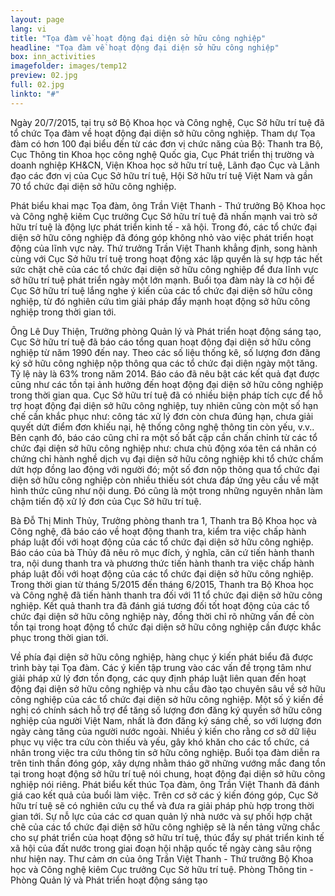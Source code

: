 ```yaml
---
layout: page
lang: vi
title: "Tọa đàm về hoạt động đại diện sở hữu công nghiệp"
headline: "Tọa đàm về hoạt động đại diện sở hữu công nghiệp"
box: inn_activities
imagefolder: images/temp12
preview: 02.jpg
full: 02.jpg
linkto: "#"
---
```


Ngày 20/7/2015, tại trụ sở Bộ Khoa học và Công nghệ, Cục Sở hữu trí tuệ đã tổ chức Tọa đàm về hoạt động đại diện sở hữu công nghiệp. Tham dự Tọa đàm có hơn 100 đại biểu đến từ các đơn vị chức năng của Bộ: Thanh tra Bộ, Cục Thông tin Khoa học công nghệ Quốc gia, Cục Phát triển thị trường và doanh nghiệp KH&CN, Viện Khoa học sở hữu trí tuệ, Lãnh đạo Cục và Lãnh đạo các đơn vị của Cục Sở hữu trí tuệ, Hội Sở hữu trí tuệ Việt Nam và gần 70 tổ chức đại diện sở hữu công nghiệp.

Phát biểu khai mạc Tọa đàm, ông Trần Việt Thanh - Thứ trưởng Bộ Khoa học và Công nghệ kiêm Cục trưởng Cục Sở hữu trí tuệ đã nhấn mạnh vai trò sở hữu trí tuệ là động lực phát triển kinh tế - xã hội. Trong đó, các tổ chức đại diện sở hữu công nghiệp đã đóng góp không nhỏ vào việc phát triển hoạt động của lĩnh vực này. Thứ trưởng Trần Việt Thanh khẳng định, song hành cùng với Cục Sở hữu trí tuệ trong hoạt động xác lập quyền là sự hợp tác hết sức chặt chẽ của các tổ chức đại diện sở hữu công nghiệp để đưa lĩnh vực sở hữu trí tuệ phát triển ngày một lớn mạnh. Buổi tọa đàm này là cơ hội để Cục Sở hữu trí tuệ lắng nghe ý kiến của các tổ chức đại diện sở hữu công nghiệp, từ đó nghiên cứu tìm giải pháp đẩy mạnh hoạt động sở hữu công nghiệp trong thời gian tới.
 	 

Ông Lê Duy Thiện, Trưởng phòng Quản lý và Phát triển hoạt động sáng tạo, Cục Sở hữu trí tuệ đã báo cáo tổng quan hoạt động đại diện sở hữu công nghiệp từ năm 1990 đến nay. Theo các số liệu thống kê, số lượng đơn đăng ký sở hữu công nghiệp nộp thông qua các tổ chức đại diện ngày một tăng. Tỷ lệ này là 63% trong năm 2014. Báo cáo đã nêu bật các kết quả đạt được cũng như các tồn tại ảnh hưởng đến hoạt động đại diện sở hữu công nghiệp trong thời gian qua. Cục Sở hữu trí tuệ đã có nhiều biện pháp tích cực để hỗ trợ hoạt động đại diện sở hữu công nghiệp, tuy nhiên cũng còn một số hạn chế cần khắc phục như: công tác xử lý đơn còn chưa đúng hạn, chưa giải quyết dứt điểm đơn khiếu nại, hệ thống công nghệ thông tin còn yếu, v.v.. Bên cạnh đó, báo cáo cũng chỉ ra một số bất cập cần chấn chỉnh từ các tổ chức đại diện sở hữu công nghiệp như: chưa chủ động xóa tên cá nhân có chứng chỉ hành nghề dịch vụ đại diện sở hữu công nghiệp khi tổ chức chấm dứt hợp đồng lao động với người đó; một số đơn nộp thông qua tổ chức đại diện sở hữu công nghiệp còn nhiều thiếu sót chưa đáp ứng yêu cầu về mặt hình thức cũng như nội dung. Đó cũng là một trong những nguyên nhân làm chậm tiến độ xử lý đơn của Cục Sở hữu trí tuệ.
 	 
 
Bà Đỗ Thị Minh Thủy, Trưởng phòng thanh tra 1, Thanh tra Bộ Khoa học và Công nghệ, đã báo cáo về hoạt động thanh tra, kiểm tra việc chấp hành pháp luật đối với hoạt động của các tổ chức đại diện sở hữu công nghiệp. Báo cáo của bà Thủy đã nêu rõ mục đích, ý nghĩa, căn cứ tiến hành thanh tra, nội dung thanh tra và phương thức tiến hành thanh tra việc chấp hành pháp luật đối với hoạt động của các tổ chức đại diện sở hữu công nghiệp. Trong thời gian từ tháng 5/2015 đến tháng 6/2015, Thanh tra Bộ Khoa học và Công nghệ đã tiến hành thanh tra đối với 11 tổ chức đại diện sở hữu công nghiệp. Kết quả thanh tra đã đánh giá tương đối tốt hoạt động của các tổ chức đại diện sở hữu công nghiệp này, đồng thời chỉ rõ những vấn đề còn tồn tại trong hoạt động tổ chức đại diện sở hữu công nghiệp cần được khắc phục trong thời gian tới.

Về phía đại diện sở hữu công nghiệp, hàng chục ý kiến phát biểu đã được trình bày tại Tọa đàm. Các ý kiến tập trung vào các vấn đề trọng tâm như giải pháp xử lý đơn tồn đọng, các quy định pháp luật liên quan đến hoạt động đại diện sở hữu công nghiệp và nhu cầu đào tạo chuyên sâu về sở hữu công nghiệp của các tổ chức đại diện sở hữu công nghiệp. Một số ý kiến đề nghị có chính sách hỗ trợ để tăng số lượng đơn đăng ký quyền sở hữu công nghiệp của người Việt Nam, nhất là đơn đăng ký sáng chế, so với lượng đơn ngày càng tăng của người nước ngoài. Nhiều ý kiến cho rằng cơ sở dữ liệu phục vụ việc tra cứu còn thiếu và yếu, gây khó khăn cho các tổ chức, cá nhân trong việc tra cứu thông tin sở hữu công nghiệp. Buổi tọa đàm diễn ra trên tinh thần đóng góp, xây dựng nhằm tháo gỡ những vướng mắc đang tồn tại trong hoạt động sở hữu trí tuệ nói chung, hoạt động đại diện sở hữu công nghiệp nói riêng.
Phát biểu kết thúc Tọa đàm, ông Trần Việt Thanh đã đánh giá cao kết quả của buổi làm việc. Trên cơ sở các ý kiến đóng góp, Cục Sở hữu trí tuệ sẽ có nghiên cứu cụ thể và đưa ra giải pháp phù hợp trong thời gian tới. Sự nỗ lực của các cơ quan quản lý nhà nước và sự phối hợp chặt chẽ của các tổ chức đại diện sở hữu công nghiệp sẽ là nền tảng vững chắc cho sự phát triển của hoạt động sở hữu trí tuệ, thúc đẩy sự phát triển kinh tế xã hội của đất nước trong giai đoạn hội nhập quốc tế ngày càng sâu rộng như hiện nay.
Thư cảm ơn của ông Trần Việt Thanh - Thứ trưởng Bộ Khoa học và Công nghệ kiêm Cục trưởng Cục Sở hữu trí tuệ.
Phòng Thông tin - Phòng Quản lý và Phát triển hoạt động sáng tạo
